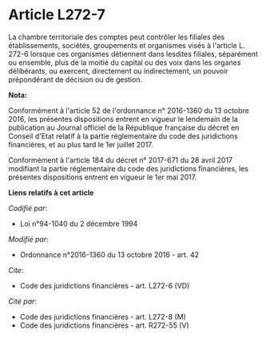 # Article L272-7

La chambre territoriale des comptes peut contrôler les filiales des établissements, sociétés, groupements et organismes visés
à l'article L. 272-6 lorsque ces organismes détiennent dans lesdites filiales, séparément ou ensemble, plus de la moitié du
capital ou des voix dans les organes délibérants, ou exercent, directement ou indirectement, un pouvoir prépondérant de
décision ou de gestion.

**Nota:**

Conformément à l'article 52 de l'ordonnance n° 2016-1360 du 13 octobre 2016, les présentes dispositions entrent en vigueur le
lendemain de la publication au Journal officiel de la République française du décret en Conseil d'Etat relatif à la partie
réglementaire du code des juridictions financières, et au plus tard le 1er juillet 2017.

Conformément à l'article 184 du décret n° 2017-671 du 28 avril 2017 modifiant la partie réglementaire du code des
juridictions financières, les présentes dispositions entrent en vigueur le 1er mai 2017.

**Liens relatifs à cet article**

_Codifié par_:

  - Loi n°94-1040 du 2 décembre 1994

_Modifié par_:

  - Ordonnance n°2016-1360 du 13 octobre 2016 - art. 42

_Cite_:

  - Code des juridictions financières - art. L272-6 (VD)

_Cité par_:

  - Code des juridictions financières - art. L272-8 (M)
  - Code des juridictions financières - art. R272-55 (V)

